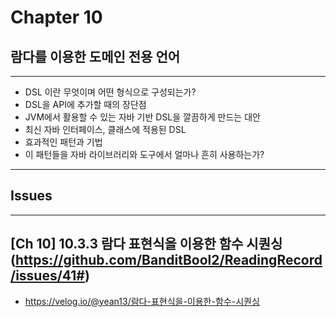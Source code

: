 # Chapter 10
## 람다를 이용한 도메인 전용 언어

---
- DSL 이란 무엇이며 어떤 형식으로 구성되는가?
- DSL을 API에 추가할 때의 장단점
- JVM에서 활용할 수 있는 자바 기반 DSL을 깔끔하게 만드는 대안
- 최신 자바 인터페이스, 클래스에 적용된 DSL
- 효과적인 패턴과 기법
- 이 패턴들을 자바 라이브러리와 도구에서 얼마나 흔히 사용하는가?

---
## Issues
---

## [Ch 10] 10.3.3 람다 표현식을 이용한 함수 시퀀싱 (https://github.com/BanditBool2/ReadingRecord/issues/41#)
- https://velog.io/@yean13/람다-표현식을-이용한-함수-시퀀싱
